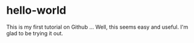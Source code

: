 # hello-world
This is my first tutorial on Github
...
Well, this seems easy and useful.  I'm glad to be trying it out.
